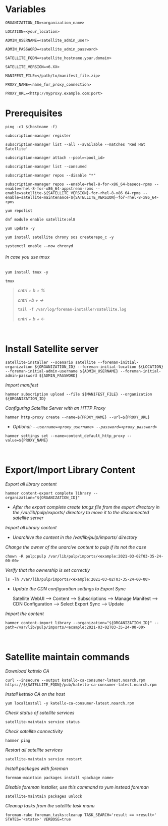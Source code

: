 # Variables

```
ORGANIZATION_ID=<organization_name>
```

```
LOCATION=<your_location>
```

```
ADMIN_USERNAME=<satellite_admin_user>
```

```
ADMIN_PASSWORD=<satellite_admin_password>
```

```
SATELLITE_FQDN=<satellite_hostname.your.domain>
```

```
SATELLITE_VERSION=<6.XX>
```

```
MANIFEST_FILE=</path/to/manifest_file.zip>
```

```
PROXY_NAME=<name_for_proxy_connection>
```

```
PROXY_URL=<http://myproxy.example.com:port>
```




# Prerequisites 

```
ping -c1 $(hostname -f)
```

```
subscription-manager register
```

```
subscription-manager list --all --available --matches 'Red Hat Satellite'
```

```
subscription-manager attach --pool=<pool_id>
```

```
subscription-manager list --consumed
```

```
subscription-manager repos --disable "*"
```

```
subscription-manager repos --enable=rhel-8-for-x86_64-baseos-rpms --enable=rhel-8-for-x86_64-appstream-rpms --enable=satellite-${SATELLITE_VERSION}-for-rhel-8-x86_64-rpms --enable=satellite-maintenance-${SATELLITE_VERSION}-for-rhel-8-x86_64-rpms
```

```
yum repolist
```

```
dnf module enable satellite:el8
```

```
yum update -y
```

```
yum install satellite chrony sos createrepo_c -y 
```

```
systemctl enable --now chronyd
```

###### In case you use tmux

```
yum install tmux -y
```

```
tmux
```

> *cntrl + b + %*
> 
> *cntrl +b + ->*
> ```
> tail -f /var/log/foreman-installer/satellite.log
> ```
> *cntrl + b + <-*

&nbsp;

# Install Satellite server 

```
satellite-installer --scenario satellite --foreman-initial-organization ${ORGANIZATION_ID} --foreman-initial-location ${LOCATION} --foreman-initial-admin-username ${ADMIN_USERNAME} --foreman-initial-admin-password ${ADMIN_PASSWORD}
```

*Import manifest*

```
hammer subscription upload --file ${MANIFEST_FILE} --organization ${ORGANIZATION_ID}
```

*Configuring Satellite Server with an HTTP Proxy*

```
hammer http-proxy create --name=${PROXY_NAME} --url=${PROXY_URL}
```

* *Optional: `--username=<proxy_username> --password=<proxy_password>`*

```
hammer settings set --name=content_default_http_proxy --value=${PROXY_NAME}
```

&nbsp;

# Export/Import Library Content

*Export all library content*

```
hammer content-export complete library --organization="${ORGANIZATION_ID}"
```

* *After the export complete create tar.gz file from the export directory in the /var/lib/pulp/exports/ directory to move it to the disconnected satellite server*

*Import all library content*

* *Unarchive the content in the /var/lib/pulp/imports/ directory*
  
*Change the owner of the unarcive content to pulp if its not the case*

```
chown -R pulp:pulp /var/lib/pulp/imports/<example:2021-03-02T03-35-24-00-00>
```

*Verify that the ownership is set correctly*

```
ls -lh /var/lib/pulp/imports/<example:2021-03-02T03-35-24-00-00>
```

* *Update the CDN configuration settings to Export Sync*

    Satellite WebUI --> Content --> Subscriptions --> Manage Manifest --> CDN Configuration --> Select Export Sync -->  Update

*Import the content*

```
hammer content-import library --organization="${ORGANIZATION_ID}" --path=/var/lib/pulp/imports/<example:2021-03-02T03-35-24-00-00>
```

&nbsp;

# Satellite maintain commands

*Download kattelo CA*

```
curl --insecure --output katello-ca-consumer-latest.noarch.rpm https://${SATELLITE_FQDN}/pub/katello-ca-consumer-latest.noarch.rpm
```

*Install kettelo CA on the host*

```
yum localinstall -y katello-ca-consumer-latest.noarch.rpm
```

*Check status of satellite services*

```
satellite-maintain service status
```

*Check satellite connectivity*

```
hammer ping
```

*Restart all satellite services*

```
satellite-maintain service restart
```

*Install packeges with foreman*

```
foreman-maintain packages install <package name>
```

*Disable foreman installer, use this command to yum instead foreman*

```
satellite-maintain packages unlock
```

*Cleanup tasks from the satellite task manu*

```
foreman-rake foreman_tasks:cleanup TASK_SEARCH='result == <result>' STATES='<state>' VERBOSE=true
```

